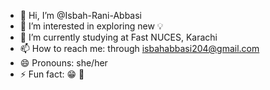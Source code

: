 - 👋 Hi, I’m @Isbah-Rani-Abbasi
- 👀 I’m interested in exploring new 💡 
- 🌱 I’m currently studying at Fast NUCES, Karachi
- 📫 How to reach me: through isbahabbasi204@gmail.com
- 😄 Pronouns: she/her
- ⚡ Fun fact: 😁 🌠 

<!---
Isbah-Rani-Abbasi/Isbah-Rani-Abbasi is a ✨ special ✨ repository because its `README.md` (this file) appears on your GitHub profile.
You can click the Preview link to take a look at your changes.
--->
